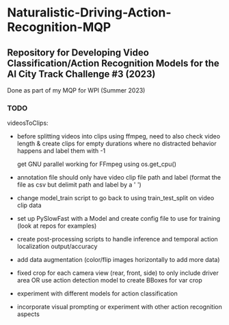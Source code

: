 # Naturalistic-Driving-Action-Recognition-MQP

## Repository for Developing Video Classification/Action Recognition Models for the AI City Track Challenge #3 (2023)
 
Done as part of my MQP for WPI (Summer 2023)


### TODO
videosToClips:
- before splitting videos into clips using ffmpeg, 
    need to also check video length &
    create clips for empty durations where no distracted behavior happens and label them with -1

    get GNU parallel working for FFmpeg using os.get_cpu()

- annotation file should only have video clip file path and label (format the file as csv but delimit path and label by a ' ')

- change model_train script to go back to using train_test_split on video clip data

- set up PySlowFast with a Model and create config file to use for training (look at repos for examples)

- create post-processing scripts to handle inference and temporal action localization output/accuracy

- add data augmentation (color/flip images horizontally to add more data)
- fixed crop for each camera view (rear, front, side) to only include driver area 
    OR 
    use action detection model to create BBoxes for var crop

- experiment with different models for action classification

- incorporate visual prompting or experiment with other action recognition aspects
